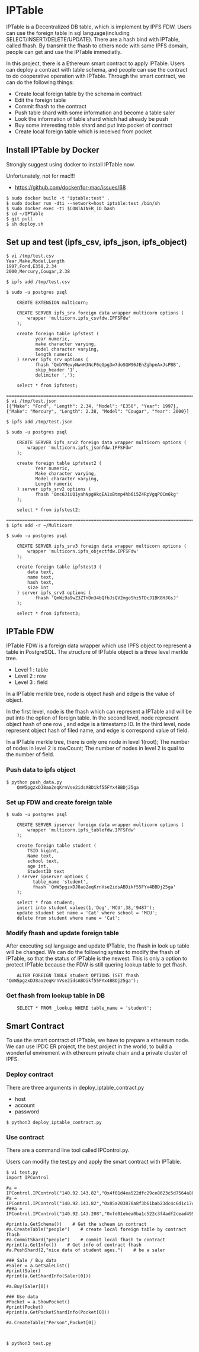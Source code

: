# IPTable

IPTable is a Decentralized DB table, which is implement by IPFS FDW.
Users can use the foreign table in sql language(including SELECT/INSERT/DELETE/UPDATE).
There are a hash bind with IPTable, called fhash.
By transmit the fhash to others node with same IPFS domain, people can get and use the IPTable immediatly.

In this project, there is a Ethereum smart contract to apply IPTable.
Users can deploy a contract with table schema, and people can use the contract to do cooperative operation with IPTable.
Through the smart contract, we can do the following things:
  - Create local foreign table by the schema in contract
  - Edit the foreign table
  - Commit fhash to the contract
  - Push table shard with some information and become a table saler
  - Look the information of table shard which had already be push
  - Buy some interesting table shard and put into pocket of contract
  - Create local foreign table which is received from pocket


## Install IPTable by Docker

Strongly suggest using docker to install IPTable now.

Unfortunately, not for mac!!!
  - https://github.com/docker/for-mac/issues/68

```
$ sudo docker build -t "iptable:test" .
$ sudo docker run -dti --network=host iptable:test /bin/sh
$ sudo docker exec -ti $CONTAINER_ID bash
$ cd ~/IPTable
$ git pull
$ sh deploy.sh
```


## Set up and test (ipfs_csv, ipfs_json, ipfs_object)
```
$ vi /tmp/test.csv
Year,Make,Model,Length
1997,Ford,E350,2.34
2000,Mercury,Cougar,2.38

$ ipfs add /tmp/test.csv 

$ sudo -u postgres psql

    CREATE EXTENSION multicorn;
    
    CREATE SERVER ipfs_srv foreign data wrapper multicorn options (
        wrapper 'multicorn.ipfs_csvfdw.IPFSFdw'
    );

    create foreign table ipfstest (
           year numeric,
           make character varying,
           model character varying,
           length numeric
    ) server ipfs_srv options (
           fhash 'QmbYMevyNwnHJNcF6qGpg3w7doSQW96JEnZghpeAxJsPBB',
           skip_header '1',
           delimiter ',');

    select * from ipfstest;

==========================================================================
$ vi /tmp/test.json
[{"Make": "Ford", "Length": 2.34, "Model": "E350", "Year": 1997}, {"Make": "Mercury", "Length": 2.38, "Model": "Cougar", "Year": 2000}]

$ ipfs add /tmp/test.json

$ sudo -u postgres psql

    CREATE SERVER ipfs_srv2 foreign data wrapper multicorn options (
        wrapper 'multicorn.ipfs_jsonfdw.IPFSFdw'
    );

    create foreign table ipfstest2 (
           Year numeric,
           Make character varying,
           Model character varying,
           Length numeric
    ) server ipfs_srv2 options (
           fhash 'Qmc6JiUQ1yahNpgHkqEA1xBtmp4hb6i5Z4RpVgqPQCm6kg'
    );

    select * from ipfstest2;

==========================================================================
$ ipfs add -r ~/Multicorn

$ sudo -u postgres psql

    CREATE SERVER ipfs_srv3 foreign data wrapper multicorn options (
        wrapper 'multicorn.ipfs_objectfdw.IPFSFdw'
    );

    create foreign table ipfstest3 (
        data text,
        name text,
        hash text,
        size int
    ) server ipfs_srv3 options (
           fhash 'QmWi9a9wZ3ZTnDn34bQfbJsQV2mgoShz5TDcJ1BK8HJGsJ'
    );

    select * from ipfstest3;
```

## IPTable FDW
IPTable FDW is a foreign data wrapper which use IPFS object to represent a table in PostgreSQL. 
The structure of IPTable object is a three level merkle tree. 
  - Level 1 : table
  - Level 2 : row
  - Level 3 : field

In a IPTable merkle tree, node is object hash and edge is the value of object. 

In the first level, node is the fhash which can represent a IPTable and will be put into the option of foreign table.
In the second level, node represent object hash of one row , and edge is a timestamp ID.
In the third level, node represent object hash of filed name, and edge is correspond value of field.
 
In a IPTable merkle tree, there is only one node in level 1(root); 
The number of nodes in level 2 is rowCount; 
The number of nodes in level 2 is qual to the number of field.

### Push data to ipfs object
```
$ python push_data.py 
    QmW5pgzxDJ8ao2eqKrnVse2idsABDikf55FYx4BBDj25ga
```

### Set up FDW and create foreign table
```
$ sudo -u postgres psql

    CREATE SERVER ipserver foreign data wrapper multicorn options (
        wrapper 'multicorn.ipfs_tablefdw.IPFSFdw'
    );

    create foreign table student (
        TSID bigint,
        Name text,
        school text,
        age int,
        StudentID text
    ) server ipserver options (
          table_name 'student',
          fhash 'QmW5pgzxDJ8ao2eqKrnVse2idsABDikf55FYx4BBDj25ga'
    );

    select * from student;
    insert into student values(1,'Dog','MCU',38,'9487');
    update student set name = 'Cat' where school = 'MCU';
    delete from student where name = 'Cat';
```

### Modify fhash and update foreign table
After executing sql language and update IPTable, the fhash in look up table will be changed. 
We can do the following syntax to modify the fhash of IPTable, so that the status of IPTable is the newest. 
This is only a option to protect IPTable because the FDW is still quering lookup table to get fhash.

```
    ALTER FOREIGN TABLE student OPTIONS (SET fhash 'QmW5pgzxDJ8ao2eqKrnVse2idsABDikf55FYx4BBDj25ga');
```

### Get fhash from lookup table in DB
```
    SELECT * FROM _lookup WHERE table_name = 'student';
```

## Smart Contract
To use the smart contract of IPTable, we have to prepare a ethereum node. 
We can use IPDC ER project, the best project in the world, to build a wonderful envirement with ethereum private chain and a private cluster of IPFS. 

### Deploy contract
There are three arguments in deploy_iptable_contract.py
  - host
  - account
  - password

```
$ python3 deploy_iptable_contract.py
```

### Use contract
There are a command line tool called IPControl.py. 

Users can modify the test.py and apply the smart contract with IPTable.

```
$ vi test.py
import IPControl

#a = IPControl.IPControl("140.92.143.82","0x4f01d4ea522dfc29ce8623c5d7564a80adcca2cc")
#a = IPControl.IPControl("140.92.143.82","0x85a203870a8f3b61bab23dc4c6d1c17cfa8ee59f")
###a = IPControl.IPControl("140.92.143.208","0xfd01ebea0ba1c522c3f4adf2cead4991f8c1a0d4")

#print(a.GetSchema())    # Get the scheam in contract
#a.CreateTable("people")    # create local foreign table by contract fhash
#a.CommitShard("people")    # commit local fhash to contract
#print(a.GetInfo())    # Get info of contract fhash
#a.PushShard(2,"nice data of student ages.")    # be a saler

### Sale / Buy data
#Saler = a.GetSaleList()
#print(Saler)
#print(a.GetShardInfo(Saler[0]))

#a.Buy(Saler[0])

### Use data
#Pocket = a.ShowPocket()
#print(Pocket)
#print(a.GetPocketShardInfo(Pocket[0]))

#a.CreateTable("Person",Pocket[0])



$ python3 test.py
```
